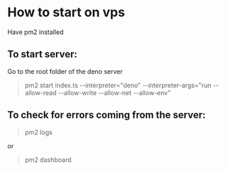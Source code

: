 # How to start on vps

Have pm2 installed

## To start server:

Go to the root folder of the deno server

> pm2 start index.ts --interpreter="deno" --interpreter-args="run --allow-read
  --allow-write --allow-net --allow-env"

## To check for errors coming from the server:
> pm2 logs

or

> pm2 dashboard